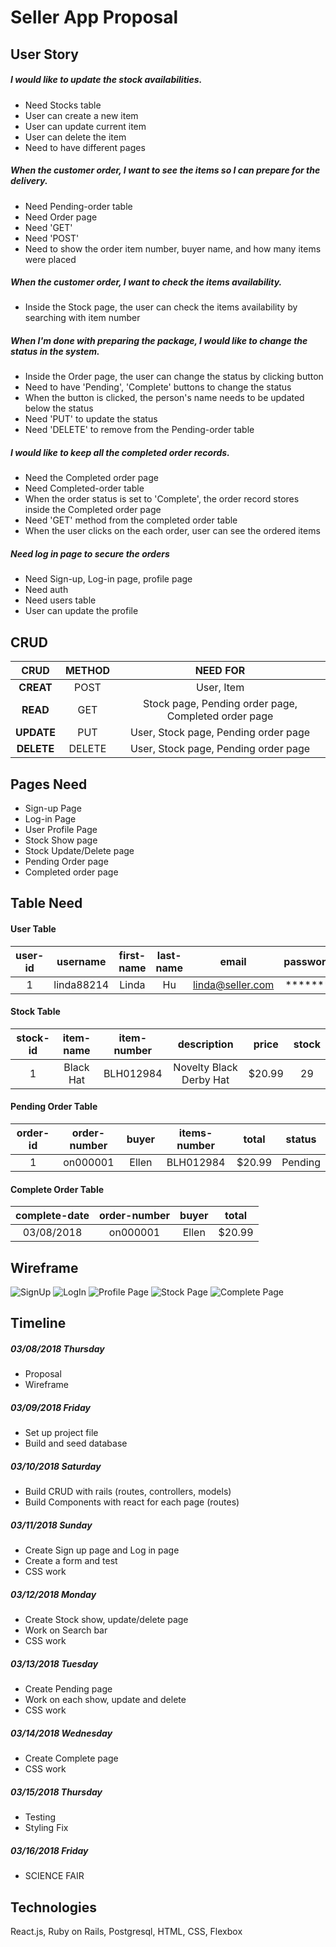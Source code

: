 # Seller App Proposal 

## User Story

##### I would like to update the stock availabilities. 
- Need Stocks table
- User can create a new item 
- User can update current item 
- User can delete the item
- Need to have different pages

##### When the customer order, I want to see the items so I can prepare for the delivery.
- Need Pending-order table
- Need Order page 
- Need 'GET'
- Need 'POST'
- Need to show the order item number, buyer name, and how many items were placed 

##### When the customer order, I want to check the items availability. 
- Inside the Stock page, the user can check the items availability by searching with item number

##### When I'm done with preparing the package, I would like to change the status in the system. 
- Inside the Order page, the user can change the status by clicking button
- Need to have 'Pending', 'Complete' buttons to change the status 
- When the button is clicked, the person's name needs to be updated below the status 
- Need 'PUT' to update the status 
- Need 'DELETE' to remove from the Pending-order table

##### I would like to keep all the completed order records. 
- Need the Completed order page
- Need Completed-order table
- When the order status is set to 'Complete', the order record stores inside the Completed order page
- Need 'GET' method from the completed order table
- When the user clicks on the each order, user can see the ordered items 

##### Need log in page to secure the orders
- Need Sign-up, Log-in page, profile page
- Need auth 
- Need users table 
- User can update the profile 



## CRUD

| CRUD | METHOD | NEED FOR |
|    :---:   | :---:  | :---:      |
| **CREAT**  | POST   | User, Item |
| **READ**   | GET    | Stock page, Pending order page, Completed order page |
| **UPDATE** | PUT    | User, Stock page, Pending order page |
| **DELETE** | DELETE | User, Stock page, Pending order page |



## Pages Need 

- Sign-up Page
- Log-in Page 
- User Profile Page
- Stock Show page 
- Stock Update/Delete page
- Pending Order page 
- Completed order page 



## Table Need 

#### User Table

| user-id | username   | first-name | last-name | email            | password |
| :---:   | :---:      | :---:      | :---:     | :---:            | :---:    |
| 1       | linda88214 | Linda      | Hu        | linda@seller.com | *******  |

#### Stock Table

| stock-id | item-name | item-number | description             | price  | stock |
| :---:    | :---:     | :---:       | :---:                   | :---:  | :---: |
| 1        | Black Hat | BLH012984   | Novelty Black Derby Hat | $20.99 | 29    |

#### Pending Order Table

| order-id | order-number | buyer | items-number| total  | status |
| :---:    | :---:        | :---: | :---:       | :---:  | :---:  |
| 1        | on000001     | Ellen | BLH012984   | $20.99 | Pending| 

#### Complete Order Table 

|complete-date | order-number | buyer | total | 
| :---:        | :---:        | :---: | :---: |
| 03/08/2018   | on000001     | Ellen | $20.99|



## Wireframe 

![SignUp](./proposal-wireframe/Sign-up.png)
![LogIn](./proposal-wireframe/Log-In.png)
![Profile Page](./proposal-wireframe/Profile.png)
![Stock Page](./proposal-wireframe/Stock-Page.png)
![Complete Page](./proposal-wireframe/Complete-Page.png)



## Timeline 

##### 03/08/2018 Thursday 
- Proposal
- Wireframe 

##### 03/09/2018 Friday 
- Set up project file 
- Build and seed database 

##### 03/10/2018 Saturday 
- Build CRUD with rails (routes, controllers, models)
- Build Components with react for each page (routes)


##### 03/11/2018 Sunday 
- Create Sign up page and Log in page
- Create a form and test
- CSS work 


##### 03/12/2018 Monday 
- Create Stock show, update/delete page
- Work on Search bar 
- CSS work 


##### 03/13/2018 Tuesday 
- Create Pending page
- Work on each show, update and delete 
- CSS work 


##### 03/14/2018 Wednesday 
- Create Complete page
- CSS work 


##### 03/15/2018 Thursday 
- Testing 
- Styling Fix 


##### 03/16/2018 Friday 
- SCIENCE FAIR 



## Technologies 
React.js, Ruby on Rails, Postgresql, HTML, CSS, Flexbox 






